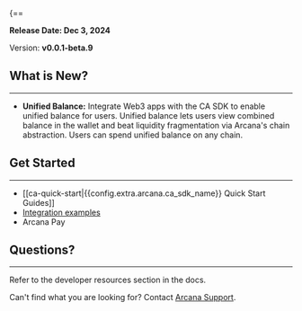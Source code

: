 {==

**Release Date: Dec 3, 2024**  

Version: **v0.0.1-beta.9**

## What is New?

---
 
* **Unified Balance:** Integrate Web3 apps with the CA SDK to enable unified balance for users. Unified balance lets users view combined balance in the wallet and beat liquidity fragmentation via Arcana's chain abstraction. Users can spend unified balance on any chain.

## Get Started

---

* [[ca-quick-start|{{config.extra.arcana.ca_sdk_name}} Quick Start Guides]]
* [Integration examples](https://github.com/arcana-network/auth-examples)
* Arcana Pay

## Questions? 

---

Refer to the developer resources section in the docs.

Can't find what you are looking for? Contact [Arcana Support]({{page.meta.arcana.root_rel_path}}/support/index.md).
